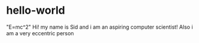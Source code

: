 # hello-world
"E=mc^2"
Hi! my name is Sid and i am an aspiring computer scientist!
Also i am a very eccentric person
